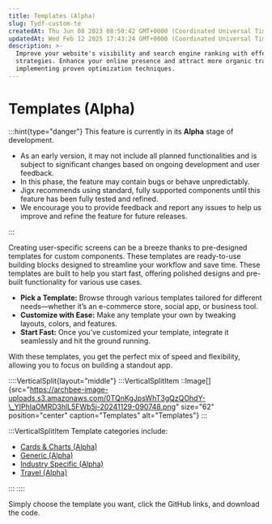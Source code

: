 ```yaml
---
title: Templates (Alpha)
slug: Tydf-custom-te
createdAt: Thu Jun 08 2023 08:50:42 GMT+0000 (Coordinated Universal Time)
updatedAt: Wed Feb 12 2025 17:43:24 GMT+0000 (Coordinated Universal Time)
description: >-
  Improve your website's visibility and search engine ranking with effective SEO
  strategies. Enhance your online presence and attract more organic traffic by
  implementing proven optimization techniques.
---
```


# Templates (Alpha)

:::hint{type="danger"} This feature is currently in its **Alpha** stage of development.

* As an early version, it may not include all planned functionalities and is subject to significant changes based on ongoing development and user feedback.
* In this phase, the feature may contain bugs or behave unpredictably.
* Jigx recommends using standard, fully supported components until this feature has been fully tested and refined.
* We encourage you to provide feedback and report any issues to help us improve and refine the feature for future releases.

:::

Creating user-specific screens can be a breeze thanks to pre-designed templates for custom components. These templates are ready-to-use building blocks designed to streamline your workflow and save time. These templates are built to help you start fast, offering polished designs and pre-built functionality for various use cases.

* **Pick a Template:** Browse through various templates tailored for different needs—whether it’s an e-commerce store, social app, or business tool.
* **Customize with Ease:** Make any template your own by tweaking layouts, colors, and features.
* **Start Fast:** Once you’ve customized your template, integrate it seamlessly and hit the ground running.

With these templates, you get the perfect mix of speed and flexibility, allowing you to focus on building a standout app.

::::VerticalSplit{layout="middle"} :::VerticalSplitItem ::Image\[]{src="https://archbee-image-uploads.s3.amazonaws.com/0TQnKgJpsWhT3gQzQOhdY-\_YIPhIaOMRD3hlL5FWb5j-20241129-090748.png" size="62" position="center" caption="Templates" alt="Templates"} :::

:::VerticalSplitItem Template categories include:

* [Cards & Charts (Alpha)](<Templates _Alpha_/Cards _ Charts _Alpha_.md>)
* [Generic (Alpha)](<Templates _Alpha_/Generic _Alpha_.md>)
* [Industry Specific (Alpha)](<Templates _Alpha_/Industry Specific _Alpha_.md>)
* [Travel (Alpha)](<Templates _Alpha_/Travel _Alpha_.md>)

::: ::::

Simply choose the template you want, click the GitHub links, and download the code.
